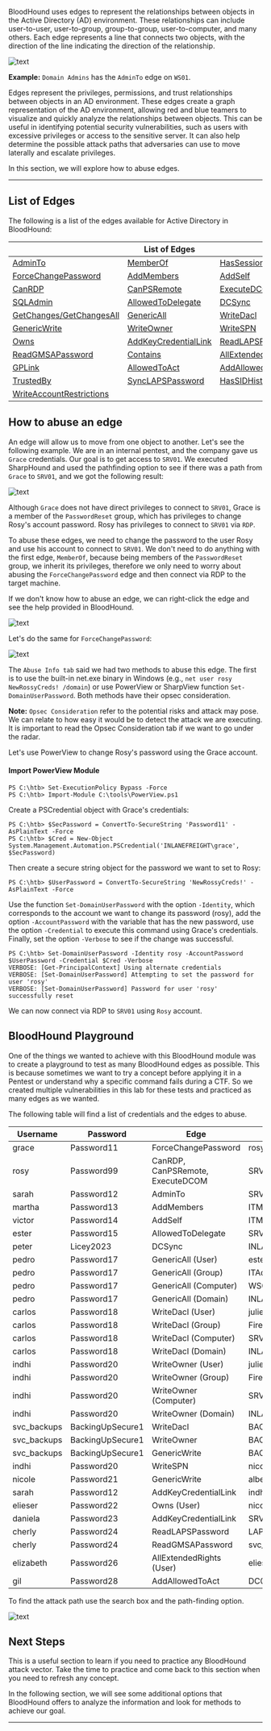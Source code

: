 
BloodHound uses edges to represent the relationships between objects in the Active Directory (AD) environment. These relationships can include user-to-user, user-to-group, group-to-group, user-to-computer, and many others. Each edge represents a line that connects two objects, with the direction of the line indicating the direction of the relationship.

![text](https://academy.hackthebox.com/storage/modules/69/bh_edge_da_ws01.jpg)

**Example:** `Domain Admins` has the `AdminTo` edge on `WS01`.

Edges represent the privileges, permissions, and trust relationships between objects in an AD environment. These edges create a graph representation of the AD environment, allowing red and blue teamers to visualize and quickly analyze the relationships between objects. This can be useful in identifying potential security vulnerabilities, such as users with excessive privileges or access to the sensitive server. It can also help determine the possible attack paths that adversaries can use to move laterally and escalate privileges.

In this section, we will explore how to abuse edges.

___

## List of Edges

The following is a list of the edges available for Active Directory in BloodHound:

|  | List of Edges |  |
| --- | --- | --- |
| [AdminTo](https://bloodhound.readthedocs.io/en/latest/data-analysis/edges.html#adminto) | [MemberOf](https://bloodhound.readthedocs.io/en/latest/data-analysis/edges.html#adminto) | [HasSession](https://bloodhound.readthedocs.io/en/latest/data-analysis/edges.html#hassession) |
| [ForceChangePassword](https://bloodhound.readthedocs.io/en/latest/data-analysis/edges.html#forcechangepassword) | [AddMembers](https://bloodhound.readthedocs.io/en/latest/data-analysis/edges.html#addmembers) | [AddSelf](https://bloodhound.readthedocs.io/en/latest/data-analysis/edges.html#addself) |
| [CanRDP](https://bloodhound.readthedocs.io/en/latest/data-analysis/edges.html#canrdp) | [CanPSRemote](https://bloodhound.readthedocs.io/en/latest/data-analysis/edges.html#canrdp) | [ExecuteDCOM](https://bloodhound.readthedocs.io/en/latest/data-analysis/edges.html#canrdp) |
| [SQLAdmin](https://bloodhound.readthedocs.io/en/latest/data-analysis/edges.html#canrdp) | [AllowedToDelegate](https://bloodhound.readthedocs.io/en/latest/data-analysis/edges.html#allowedtodelegate) | [DCSync](https://bloodhound.readthedocs.io/en/latest/data-analysis/edges.html#allowedtodelegate) |
| [GetChanges/GetChangesAll](https://bloodhound.readthedocs.io/en/latest/data-analysis/edges.html#allowedtodelegate) | [GenericAll](https://bloodhound.readthedocs.io/en/latest/data-analysis/edges.html#allowedtodelegate) | [WriteDacl](https://bloodhound.readthedocs.io/en/latest/data-analysis/edges.html#allowedtodelegate) |
| [GenericWrite](https://bloodhound.readthedocs.io/en/latest/data-analysis/edges.html#allowedtodelegate) | [WriteOwner](https://bloodhound.readthedocs.io/en/latest/data-analysis/edges.html#allowedtodelegate) | [WriteSPN](https://bloodhound.readthedocs.io/en/latest/data-analysis/edges.html#allowedtodelegate) |
| [Owns](https://bloodhound.readthedocs.io/en/latest/data-analysis/edges.html#allowedtodelegate) | [AddKeyCredentialLink](https://bloodhound.readthedocs.io/en/latest/data-analysis/edges.html#allowedtodelegate) | [ReadLAPSPassword](https://bloodhound.readthedocs.io/en/latest/data-analysis/edges.html#allowedtodelegate) |
| [ReadGMSAPassword](https://bloodhound.readthedocs.io/en/latest/data-analysis/edges.html#allowedtodelegate) | [Contains](https://bloodhound.readthedocs.io/en/latest/data-analysis/edges.html#allowedtodelegate) | [AllExtendedRights](https://bloodhound.readthedocs.io/en/latest/data-analysis/edges.html#allowedtodelegate) |
| [GPLink](https://bloodhound.readthedocs.io/en/latest/data-analysis/edges.html#allowedtodelegate) | [AllowedToAct](https://bloodhound.readthedocs.io/en/latest/data-analysis/edges.html#allowedtodelegate) | [AddAllowedToAct](https://bloodhound.readthedocs.io/en/latest/data-analysis/edges.html#allowedtodelegate) |
| [TrustedBy](https://bloodhound.readthedocs.io/en/latest/data-analysis/edges.html#allowedtodelegate) | [SyncLAPSPassword](https://bloodhound.readthedocs.io/en/latest/data-analysis/edges.html#allowedtodelegate) | [HasSIDHistory](https://dirkjanm.io/active-directory-forest-trusts-part-one-how-does-sid-filtering-work/) |
| [WriteAccountRestrictions](https://dirkjanm.io/abusing-forgotten-permissions-on-precreated-computer-objects-in-active-directory/) |  |  |

## How to abuse an edge

An edge will allow us to move from one object to another. Let's see the following example. We are in an internal pentest, and the company gave us `Grace` credentials. Our goal is to get access to `SRV01`. We executed SharpHound and used the pathfinding option to see if there was a path from `Grace` to `SRV01`, and we got the following result:

![text](https://academy.hackthebox.com/storage/modules/69/bh_edge_grace_srv01.jpg)

Although `Grace` does not have direct privileges to connect to `SRV01`, Grace is a member of the `PasswordReset` group, which has privileges to change Rosy's account password. Rosy has privileges to connect to `SRV01` via `RDP`.

To abuse these edges, we need to change the password to the user Rosy and use his account to connect to `SRV01`. We don't need to do anything with the first edge, `MemberOf`, because being members of the `PasswordReset` group, we inherit its privileges, therefore we only need to worry about abusing the `ForceChangePassword` edge and then connect via RDP to the target machine.

If we don't know how to abuse an edge, we can right-click the edge and see the help provided in BloodHound.

![text](https://academy.hackthebox.com/storage/modules/69/bh_edge_help2.gif)

Let's do the same for `ForceChangePassword`:

![text](https://academy.hackthebox.com/storage/modules/69/bh_edge_forcechangepassword.jpg)

The `Abuse Info tab` said we had two methods to abuse this edge. The first is to use the built-in net.exe binary in Windows (e.g., `net user rosy NewRossyCreds! /domain`) or use PowerView or SharpView function `Set-DomainUserPassword`. Both methods have their opsec consideration.

**Note:** `Opsec Consideration` refer to the potential risks and attack may pose. We can relate to how easy it would be to detect the attack we are executing. It is important to read the Opsec Consideration tab if we want to go under the radar.

Let's use PowerView to change Rosy's password using the Grace account.

#### Import PowerView Module

```
PS C:\htb> Set-ExecutionPolicy Bypass -Force
PS C:\htb> Import-Module C:\tools\PowerView.ps1
```

Create a PSCredential object with Grace's credentials:

```
PS C:\htb> $SecPassword = ConvertTo-SecureString 'Password11' -AsPlainText -Force
PS C:\htb> $Cred = New-Object System.Management.Automation.PSCredential('INLANEFREIGHT\grace', $SecPassword)
```

Then create a secure string object for the password we want to set to Rosy:

```
PS C:\htb> $UserPassword = ConvertTo-SecureString 'NewRossyCreds!' -AsPlainText -Force
```

Use the function `Set-DomainUserPassword` with the option `-Identity`, which corresponds to the account we want to change its password (rosy), add the option `-AccountPassword` with the variable that has the new password, use the option `-Credential` to execute this command using Grace's credentials. Finally, set the option `-Verbose` to see if the change was successful.

```
PS C:\htb> Set-DomainUserPassword -Identity rosy -AccountPassword $UserPassword -Credential $Cred -Verbose
VERBOSE: [Get-PrincipalContext] Using alternate credentials
VERBOSE: [Set-DomainUserPassword] Attempting to set the password for user 'rosy'
VERBOSE: [Set-DomainUserPassword] Password for user 'rosy' successfully reset
```

We can now connect via RDP to `SRV01` using `Rosy` account.

## BloodHound Playground

One of the things we wanted to achieve with this BloodHound module was to create a playground to test as many BloodHound edges as possible. This is because sometimes we want to try a concept before applying it in a Pentest or understand why a specific command fails during a CTF. So we created multiple vulnerabilities in this lab for these tests and practiced as many edges as we wanted.

The following table will find a list of credentials and the edges to abuse.

| **Username** | **Password** | **Edge** | **Target** |
| --- | --- | --- | --- |
| grace | Password11 | ForceChangePassword | rosy |
| rosy | Password99 | CanRDP, CanPSRemote, ExecuteDCOM | SRV01 |
| sarah | Password12 | AdminTo | SRV01 |
| martha | Password13 | AddMembers | ITManagers |
| victor | Password14 | AddSelf | ITManagers |
| ester | Password15 | AllowedToDelegate | SRV01 |
| peter | Licey2023 | DCSync | INLANEFREIGHT |
| pedro | Password17 | GenericAll (User) | ester |
| pedro | Password17 | GenericAll (Group) | ITAdmins |
| pedro | Password17 | GenericAll (Computer) | WS01 |
| pedro | Password17 | GenericAll (Domain) | INLANEFREIGHT |
| carlos | Password18 | WriteDacl (User) | juliette |
| carlos | Password18 | WriteDacl (Group) | FirewallManagers |
| carlos | Password18 | WriteDacl (Computer) | SRV01 |
| carlos | Password18 | WriteDacl (Domain) | INLANEFREIGHT |
| indhi | Password20 | WriteOwner (User) | juliette |
| indhi | Password20 | WriteOwner (Group) | FirewallManagers |
| indhi | Password20 | WriteOwner (Computer) | SRV01 |
| indhi | Password20 | WriteOwner (Domain) | INLANEFREIGHT |
| svc\_backups | BackingUpSecure1 | WriteDacl | BACKUPS (GPO) |
| svc\_backups | BackingUpSecure1 | WriteOwner | BACKUPS (GPO) |
| svc\_backups | BackingUpSecure1 | GenericWrite | BACKUPS (GPO) |
| indhi | Password20 | WriteSPN | nicole |
| nicole | Password21 | GenericWrite | albert |
| sarah | Password12 | AddKeyCredentialLink | indhi |
| elieser | Password22 | Owns (User) | nicole |
| daniela | Password23 | AddKeyCredentialLink | SRV01 |
| cherly | Password24 | ReadLAPSPassword | LAPS01 |
| cherly | Password24 | ReadGMSAPassword | svc\_devadm |
| elizabeth | Password26 | AllExtendedRights (User) | elieser |
| gil | Password28 | AddAllowedToAct | DC01 |

To find the attack path use the search box and the path-finding option.

![text](https://academy.hackthebox.com/storage/modules/69/bh_path_finding_3.gif)

## Next Steps

This is a useful section to learn if you need to practice any BloodHound attack vector. Take the time to practice and come back to this section when you need to refresh any concept.

In the following section, we will see some additional options that BloodHound offers to analyze the information and look for methods to achieve our goal.

___